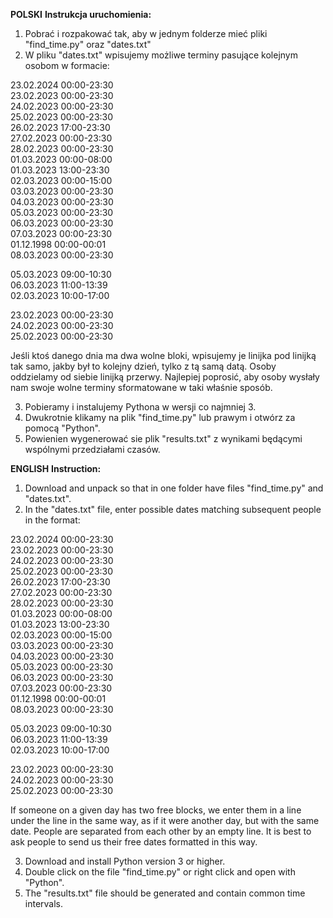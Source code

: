 <b>POLSKI</b>
<b>Instrukcja uruchomienia:</b>
1. Pobrać i rozpakować tak, aby w jednym folderze mieć pliki "find_time.py" oraz "dates.txt"
2. W pliku "dates.txt" wpisujemy możliwe terminy pasujące kolejnym osobom w formacie:

23.02.2024 00:00-23:30<br>
23.02.2023 00:00-23:30<br>
24.02.2023 00:00-23:30<br>
25.02.2023 00:00-23:30<br>
26.02.2023 17:00-23:30<br>
27.02.2023 00:00-23:30<br>
28.02.2023 00:00-23:30<br>
01.03.2023 00:00-08:00<br>
01.03.2023 13:00-23:30<br>
02.03.2023 00:00-15:00<br>
03.03.2023 00:00-23:30<br>
04.03.2023 00:00-23:30<br>
05.03.2023 00:00-23:30<br>
06.03.2023 00:00-23:30<br>
07.03.2023 00:00-23:30<br>
01.12.1998 00:00-00:01<br>
08.03.2023 00:00-23:30<br>

05.03.2023 09:00-10:30<br>
06.03.2023 11:00-13:39<br>
02.03.2023 10:00-17:00<br>

23.02.2023 00:00-23:30<br>
24.02.2023 00:00-23:30<br>
25.02.2023 00:00-23:30<br>

Jeśli ktoś danego dnia ma dwa wolne bloki, wpisujemy je linijka pod linijką tak samo, jakby był to kolejny dzień, tylko z tą samą datą. Osoby oddzielamy od siebie linijką przerwy. Najlepiej poprosić, aby osoby wysłały nam swoje wolne terminy sformatowane w taki właśnie sposób.

3. Pobieramy i instalujemy Pythona w wersji co najmniej 3.
4. Dwukrotnie klikamy na plik "find_time.py" lub prawym i otwórz za pomocą "Python".
5. Powienien wygenerować sie plik "results.txt" z wynikami będącymi wspólnymi przedziałami czasów.

<b>ENGLISH</b>
<b>Instruction:</b>
1. Download and unpack so that in one folder have files "find_time.py" and "dates.txt".
2. In the "dates.txt" file, enter possible dates matching subsequent people in the format:

23.02.2024 00:00-23:30<br>
23.02.2023 00:00-23:30<br>
24.02.2023 00:00-23:30<br>
25.02.2023 00:00-23:30<br>
26.02.2023 17:00-23:30<br>
27.02.2023 00:00-23:30<br>
28.02.2023 00:00-23:30<br>
01.03.2023 00:00-08:00<br>
01.03.2023 13:00-23:30<br>
02.03.2023 00:00-15:00<br>
03.03.2023 00:00-23:30<br>
04.03.2023 00:00-23:30<br>
05.03.2023 00:00-23:30<br>
06.03.2023 00:00-23:30<br>
07.03.2023 00:00-23:30<br>
01.12.1998 00:00-00:01<br>
08.03.2023 00:00-23:30<br>

05.03.2023 09:00-10:30<br>
06.03.2023 11:00-13:39<br>
02.03.2023 10:00-17:00<br>

23.02.2023 00:00-23:30<br>
24.02.2023 00:00-23:30<br>
25.02.2023 00:00-23:30<br>

If someone on a given day has two free blocks, we enter them in a line under the line in the same way, as if it were another day, but with the same date. People are separated from each other by an empty line. It is best to ask people to send us their free dates formatted in this way.

3. Download and install Python version 3 or higher.
4. Double click on the file "find_time.py" or right click and open with "Python".
5. The "results.txt" file should be generated and contain common time intervals.